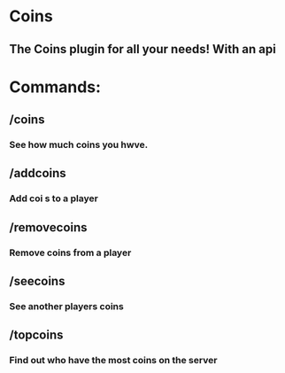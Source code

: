 # Coins
## The Coins plugin for all your needs! With an api

# Commands:
## /coins
### See how much coins you hwve.
## /addcoins <player name> <coins>
### Add coi s to a player
## /removecoins <player name> <coins>
### Remove coins from a player
## /seecoins <player name>
### See another players coins
## /topcoins
### Find out who have the most coins on the server

